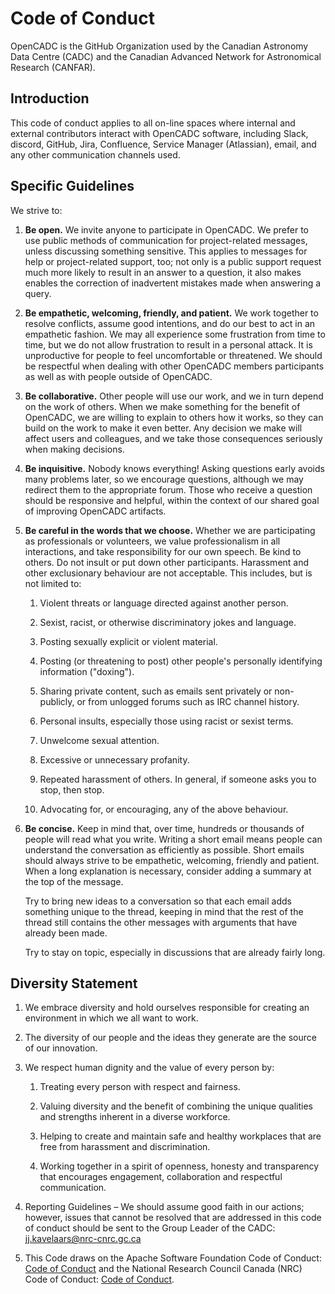 # Code of Conduct

OpenCADC is the GitHub Organization used by the Canadian Astronomy Data Centre (CADC) and the Canadian Advanced Network for Astronomical Research (CANFAR).

## Introduction

This code of conduct applies to all on-line spaces where internal and external contributors interact with OpenCADC software, including Slack, discord, GitHub, Jira, Confluence, Service Manager (Atlassian), email, and any other communication channels used.

## Specific Guidelines

We strive to:

1. <b>Be open.</b> We invite anyone to participate in OpenCADC. We prefer to use public methods of communication for project-related messages, unless discussing something sensitive. This applies to messages for help or project-related support, too; not only is a public support request much more likely to result in an answer to a question, it also makes enables the correction of inadvertent mistakes made when answering a query.

1. <b>Be empathetic, welcoming, friendly, and patient.</b> We work together to resolve conflicts, assume good intentions, and do our best to act in an empathetic fashion. We may all experience some frustration from time to time, but we do not allow frustration to result in a personal attack. It is unproductive for people to feel uncomfortable or threatened. We should be respectful when dealing with other OpenCADC members participants as well as with people outside of OpenCADC.

1. <b>Be collaborative.</b> Other people will use our work, and we in turn depend on the work of others. When we make something for the benefit of OpenCADC, we are willing to explain to others how it works, so they can build on the work to make it even better. Any decision we make will affect users and colleagues, and we take those consequences seriously when making decisions.

1. <b>Be inquisitive.</b> Nobody knows everything! Asking questions early avoids many problems later, so we encourage questions, although we may redirect them to the appropriate forum. Those who receive a question should be responsive and helpful, within the context of our shared goal of improving OpenCADC artifacts.

1. <b>Be careful in the words that we choose.</b> Whether we are participating as professionals or volunteers, we value professionalism in all interactions, and take responsibility for our own speech. Be kind to others. Do not insult or put down other participants. Harassment and other exclusionary behaviour are not acceptable. This includes, but is not limited to:

    1. Violent threats or language directed against another person.

    1. Sexist, racist, or otherwise discriminatory jokes and language.

    1. Posting sexually explicit or violent material.

    1. Posting (or threatening to post) other people's personally identifying information ("doxing").

    1. Sharing private content, such as emails sent privately or non-publicly, or from unlogged forums such as IRC channel history.

    1. Personal insults, especially those using racist or sexist terms.

    1. Unwelcome sexual attention.

    1. Excessive or unnecessary profanity.

    1. Repeated harassment of others. In general, if someone asks you to stop, then stop.

    1. Advocating for, or encouraging, any of the above behaviour.

1. <b>Be concise.</b> Keep in mind that, over time, hundreds or thousands of people will read what you write. Writing a short email means people can understand the conversation as efficiently as possible. Short emails should always strive to be empathetic, welcoming, friendly and patient. When a long explanation is necessary, consider adding a summary at the top of the message.

    Try to bring new ideas to a conversation so that each email adds something unique to the thread, keeping in mind that the rest of the thread still contains the other messages with arguments that have already been made.

    Try to stay on topic, especially in discussions that are already fairly long.

## Diversity Statement

1. We embrace diversity and hold ourselves responsible for creating an environment in which we all want to work.

1. The diversity of our people and the ideas they generate are the source of our innovation.

1. We respect human dignity and the value of every person by:

    1. Treating every person with respect and fairness.

    1. Valuing diversity and the benefit of combining the unique qualities and strengths inherent in a diverse workforce.

    1. Helping to create and maintain safe and healthy workplaces that are free from harassment and discrimination.

    1. Working together in a spirit of openness, honesty and transparency that encourages engagement, collaboration and respectful communication.

1. Reporting Guidelines – We should assume good faith in our actions; however, issues that cannot be resolved that are addressed in this code of conduct should be sent to the Group Leader of the CADC: jj.kavelaars@nrc-cnrc.gc.ca

1. This Code draws on the Apache Software Foundation Code of Conduct: [Code of Conduct](https://www.apache.org/foundation/policies/conduct.html) and the National Research Council Canada (NRC) Code of Conduct: [Code of Conduct](https://nrc.canada.ca/en/corporate/values-ethics/code-conduct).
